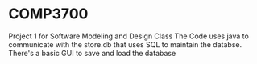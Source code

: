 # COMP3700
Project 1 for Software Modeling and Design Class
The Code uses java to communicate with the store.db that uses SQL to maintain the databse. 
There's a basic GUI to save and load the database
